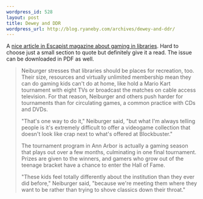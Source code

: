 ```yaml
--- 
wordpress_id: 528
layout: post
title: Dewey and DDR
wordpress_url: http://blog.ryaneby.com/archives/dewey-and-ddr/
---
```

A <a href="http://www.escapistmagazine.com/issue/99/13">nice article in Escapist magazine about gaming in libraries</a>. Hard to choose just a small section to quote but definitely give it a read. The issue can be downloaded in PDF as well.

<blockquote>Neiburger stresses that libraries should be places for recreation, too. Their size, resources and virtually unlimited membership mean they can do gaming kids can't do at home, like hold a Mario Kart tournament with eight TVs or broadcast the matches on cable access television. For that reason, Neiburger and others push harder for tournaments than for circulating games, a common practice with CDs and DVDs.

"That's one way to do it," Neiburger said, "but what I'm always telling people is it's extremely difficult to offer a videogame collection that doesn't look like crap next to what's offered at Blockbuster."

The tournament program in Ann Arbor is actually a gaming season that plays out over a few months, culminating in one final tournament. Prizes are given to the winners, and gamers who grow out of the teenage bracket have a chance to enter the Hall of Fame.

"These kids feel totally differently about the institution than they ever did before," Neiburger said, "because we're meeting them where they want to be rather than trying to shove classics down their throat."</blockquote>
